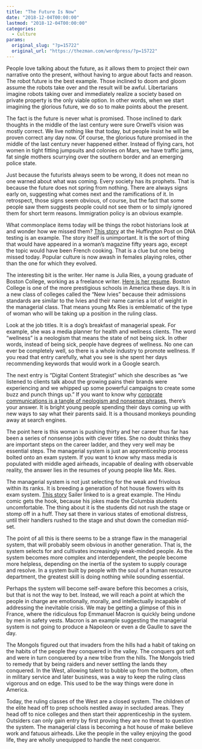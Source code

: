 ```yaml
---
title: "The Future Is Now"
date: "2018-12-04T00:00:00"
lastmod: "2018-12-04T00:00:00"
categories:
  - Culture
params:
  original_slug: "?p=15722"
  original_url: "https://thezman.com/wordpress/?p=15722"
---
```


People love talking about the future, as it allows them to project their
own narrative onto the present, without having to argue about facts and
reason. The robot future is the best example. Those inclined to doom and
gloom assume the robots take over and the result will be awful.
Libertarians imagine robots taking over and immediately realize a
society based on private property is the only viable option. In other
words, when we start imagining the glorious future, we do so to make
points about the present.

The fact is the future is never what is promised. Those inclined to dark
thoughts in the middle of the last century were sure Orwell’s vision was
mostly correct. We live nothing like that today, but people insist he
will be proven correct any day now. Of course, the glorious future
promised in the middle of the last century never happened either.
Instead of flying cars, hot women in tight fitting jumpsuits and
colonies on Mars, we have traffic jams, fat single mothers scurrying
over the southern border and an emerging police state.

Just because the futurists always seem to be wrong, it does not mean no
one warned about what was coming. Every society has its prophets. That
is because the future does not spring from nothing. There are always
signs early on, suggesting what comes next and the ramifications of it.
In retrospect, those signs seem obvious, of course, but the fact that
some people saw them suggests people could not see them or to simply
ignored them for short term reasons. Immigration policy is an obvious
example.

What commonplace items today will be things the robot historians look at
and wonder how we missed them? [This
story](https://www.huffpost.com/entry/23andme-warnings-at-home-genetic-test_n_5c01b108e4b0606a15b54dae)
at the Huffington Post on DNA testing is an example. The story itself is
unimportant. It is the sort of thing that would have appeared in a
woman’s magazine fifty years ago, except the topic would have been
French cooking. That is a clue but one being missed today. Popular
culture is now awash in females playing roles, other than the one for
which they evolved.

The interesting bit is the writer. Her name is Julia Ries, a young
graduate of Boston College, working as a freelance writer. [Here is her
resume](https://www.juliaries.com/resume/). Boston College is one of the
more prestigious schools in America these days. It is in a new class of
colleges called the “New Ivies” because their admissions standards are
similar to the Ivies and their name carries a lot of weight in the
managerial class. That means young Mx Ries is emblematic of the type of
woman who will be taking up a position in the ruling class.

Look at the job titles. It is a dog’s breakfast of managerial speak. For
example, she was a media planner for health and wellness clients. The
word “wellness” is a neologism that means the state of not being sick.
In other words, instead of being sick, people have degrees of wellness.
No one can ever be completely well, so there is a whole industry to
promote wellness. If you read that entry carefully, what you see is she
spent her days recommending keywords that would work in a Google search.

The next entry is “Digital Content Strategist” which she describes as
“we listened to clients talk about the growing pains their brands were
experiencing and we whipped up some powerful campaigns to create some
buzz and punch things up.” If you want to know why [corporate
communications is a tangle of neologism and nonsense
phrases](https://www.atrixnet.com/bs-generator.html), there’s your
answer. It is bright young people spending their days coming up with new
ways to say what their parents said. It is a thousand monkeys pounding
away at search engines.

The point here is this woman is pushing thirty and her career thus far
has been a series of nonsense jobs with clever titles. She no doubt
thinks they are important steps on the career ladder, and they very well
may be essential steps. The managerial system is just an apprenticeship
process bolted onto an exam system. If you want to know why mass media
is populated with middle aged airheads, incapable of dealing with
observable reality, the answer lies in the resumes of young people like
Mx. Ries.

The managerial system is not just selecting for the weak and frivolous
within its ranks. It is breeding a generation of hot house flowers with
its exam system. [This
story](http://bwog.com/2018/11/30/nimesh-patel-stand-up-routine-cut-short-due-to-uncomfortable-jokes/)
Sailer linked to is a great example. The Hindu comic gets the hook,
because his jokes made the Columbia students uncomfortable. The thing
about it is the students did not rush the stage or stomp off in a huff.
They sat there in various states of emotional distress, until their
handlers rushed to the stage and shut down the comedian mid-set.

The point of all this is there seems to be a strange flaw in the
managerial system, that will probably seem obvious in another
generation. That is, the system selects for and cultivates increasingly
weak-minded people. As the system becomes more complex and
interdependent, the people become more helpless, depending on the
inertia of the system to supply courage and resolve. In a system built
by people with the soul of a human resource department, the greatest
skill is doing nothing while sounding essential.

Perhaps the system will become self-aware before this becomes a crisis,
but that is not the way to bet. Instead, we will reach a point at which
the people in charge are emotionally, morally, and intellectually
incapable of addressing the inevitable crisis. We may be getting a
glimpse of this in France, where the ridiculous fop Emmanuel Macron is
quickly being undone by men in safety vests. Macron is an example
suggesting the managerial system is not going to produce a Napoleon or
even a de Gaulle to save the day.

The Mongols figured out that invaders from the hills had a habit of
taking on the habits of the people they conquered in the valley. The
conquers got soft and were in turn conquered by a new tribe from the
hills. The Mongols tried to remedy that by being raiders and never
settling the lands they conquered. In the West, allowing talent to
bubble up from the bottom, often in military service and later business,
was a way to keep the ruling class vigorous and on edge. This used to be
the way things were done in America.

Today, the ruling classes of the West are a closed system. The children
of the elite head off to prep schools nestled away in secluded areas.
They head off to nice colleges and then start their apprenticeship in
the system. Outsiders can only gain entry by first proving they are no
threat to question the system. The managerial class is becoming a hot
house of make believe work and fatuous airheads. Like the people in the
valley enjoying the good life, they are wholly unequipped to handle the
next conqueror.

 
